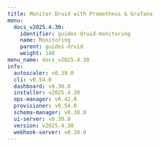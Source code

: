 ```yaml
---
title: Monitor Druid with Prometheus & Grafana
menu:
  docs_v2025.4.30:
    identifier: guides-druid-monitoring
    name: Monitoring
    parent: guides-druid
    weight: 140
menu_name: docs_v2025.4.30
info:
  autoscaler: v0.39.0
  cli: v0.54.0
  dashboard: v0.30.0
  installer: v2025.4.30
  ops-manager: v0.41.0
  provisioner: v0.54.0
  schema-manager: v0.30.0
  ui-server: v0.30.0
  version: v2025.4.30
  webhook-server: v0.30.0
---
```


